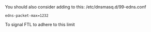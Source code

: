 You should also consider adding to this: /etc/dnsmasq.d/99-edns.conf

```
edns-packet-max=1232
```

To signal FTL to adhere to this limit